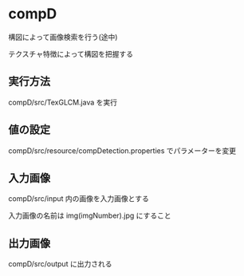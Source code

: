 # compD
構図によって画像検索を行う(途中)

テクスチャ特徴によって構図を把握する

## 実行方法
compD/src/TexGLCM.java を実行

## 値の設定
compD/src/resource/compDetection.properties でパラメーターを変更

## 入力画像
compD/src/input 内の画像を入力画像とする

入力画像の名前は img(imgNumber).jpg にすること

## 出力画像
compD/src/output に出力される